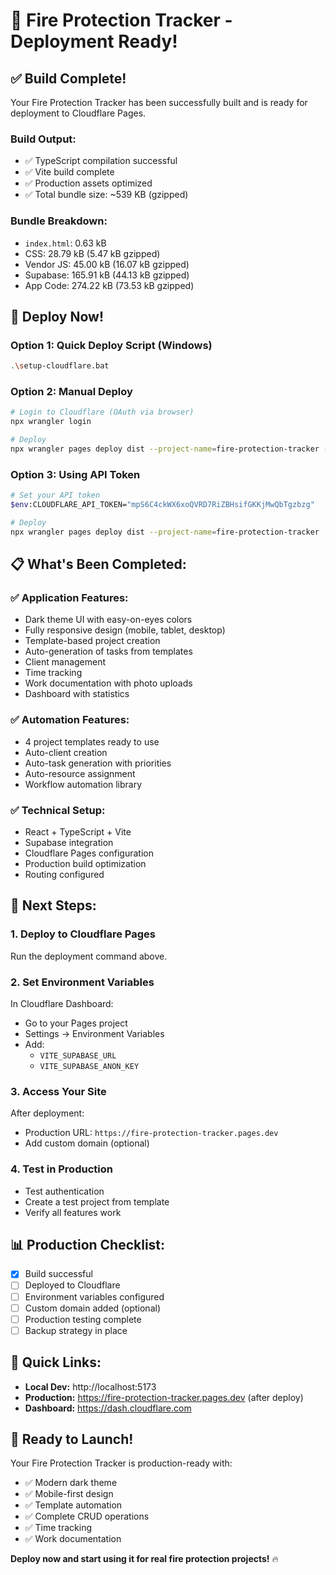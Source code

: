# 🚀 Fire Protection Tracker - Deployment Ready!

## ✅ **Build Complete!**

Your Fire Protection Tracker has been successfully built and is ready for deployment to Cloudflare Pages.

### **Build Output:**
- ✅ TypeScript compilation successful
- ✅ Vite build complete
- ✅ Production assets optimized
- ✅ Total bundle size: ~539 KB (gzipped)

### **Bundle Breakdown:**
- `index.html`: 0.63 kB
- CSS: 28.79 kB (5.47 kB gzipped)
- Vendor JS: 45.00 kB (16.07 kB gzipped)
- Supabase: 165.91 kB (44.13 kB gzipped)
- App Code: 274.22 kB (73.53 kB gzipped)

## 🚀 **Deploy Now!**

### **Option 1: Quick Deploy Script (Windows)**
```bash
.\setup-cloudflare.bat
```

### **Option 2: Manual Deploy**
```bash
# Login to Cloudflare (OAuth via browser)
npx wrangler login

# Deploy
npx wrangler pages deploy dist --project-name=fire-protection-tracker --compatibility-date=2024-01-01
```

### **Option 3: Using API Token**
```bash
# Set your API token
$env:CLOUDFLARE_API_TOKEN="mpS6C4ckWX6xoQVRD7RiZBHsifGKKjMwQbTgzbzg"

# Deploy
npx wrangler pages deploy dist --project-name=fire-protection-tracker
```

## 📋 **What's Been Completed:**

### **✅ Application Features:**
- Dark theme UI with easy-on-eyes colors
- Fully responsive design (mobile, tablet, desktop)
- Template-based project creation
- Auto-generation of tasks from templates
- Client management
- Time tracking
- Work documentation with photo uploads
- Dashboard with statistics

### **✅ Automation Features:**
- 4 project templates ready to use
- Auto-client creation
- Auto-task generation with priorities
- Auto-resource assignment
- Workflow automation library

### **✅ Technical Setup:**
- React + TypeScript + Vite
- Supabase integration
- Cloudflare Pages configuration
- Production build optimization
- Routing configured

## 🎯 **Next Steps:**

### **1. Deploy to Cloudflare Pages**
Run the deployment command above.

### **2. Set Environment Variables**
In Cloudflare Dashboard:
- Go to your Pages project
- Settings → Environment Variables
- Add:
  - `VITE_SUPABASE_URL`
  - `VITE_SUPABASE_ANON_KEY`

### **3. Access Your Site**
After deployment:
- Production URL: `https://fire-protection-tracker.pages.dev`
- Add custom domain (optional)

### **4. Test in Production**
- Test authentication
- Create a test project from template
- Verify all features work

## 📊 **Production Checklist:**

- [x] Build successful
- [ ] Deployed to Cloudflare
- [ ] Environment variables configured
- [ ] Custom domain added (optional)
- [ ] Production testing complete
- [ ] Backup strategy in place

## 🔗 **Quick Links:**

- **Local Dev:** http://localhost:5173
- **Production:** https://fire-protection-tracker.pages.dev (after deploy)
- **Dashboard:** https://dash.cloudflare.com

## 🎉 **Ready to Launch!**

Your Fire Protection Tracker is production-ready with:
- ✅ Modern dark theme
- ✅ Mobile-first design
- ✅ Template automation
- ✅ Complete CRUD operations
- ✅ Time tracking
- ✅ Work documentation

**Deploy now and start using it for real fire protection projects!** 🔥





